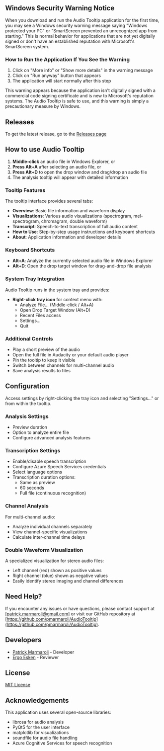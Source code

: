 ## Windows Security Warning Notice

When you download and run the Audio Tooltip application for the first time, you may see a Windows security warning message saying "Windows protected your PC" or "SmartScreen prevented an unrecognized app from starting." This is normal behavior for applications that are not yet digitally signed or don't have an established reputation with Microsoft's SmartScreen system.

### How to Run the Application If You See the Warning

1. Click on "More info" or "Show more details" in the warning message
2. Click on "Run anyway" button that appears
3. The application will start normally after this step

This warning appears because the application isn't digitally signed with a commercial code signing certificate and is new to Microsoft's reputation systems. The Audio Tooltip is safe to use, and this warning is simply a precautionary measure by Windows.

## Releases

To get the latest release, go to the [Releases page](https://github.com/pmarmaroli/AudioTooltip/releases)

## How to use Audio Tooltip

1. **Middle-click** an audio file in Windows Explorer, or
2. **Press Alt+A** after selecting an audio file, or  
3. **Press Alt+D** to open the drop window and drag/drop an audio file
4. The analysis tooltip will appear with detailed information

### Tooltip Features

The tooltip interface provides several tabs:

- **Overview**: Basic file information and waveform display
- **Visualizations**: Various audio visualizations (spectrogram, mel-spectrogram, chromagram, double waveform)
- **Transcript**: Speech-to-text transcription of full audio content
- **How to Use**: Step-by-step usage instructions and keyboard shortcuts
- **About**: Application information and developer details

### Keyboard Shortcuts

- **Alt+A**: Analyze the currently selected audio file in Windows Explorer
- **Alt+D**: Open the drop target window for drag-and-drop file analysis

### System Tray Integration

Audio Tooltip runs in the system tray and provides:

- **Right-click tray icon** for context menu with:
  - Analyze File... (Middle-click / Alt+A)
  - Open Drop Target Window (Alt+D)
  - Recent Files access
  - Settings...
  - Quit

### Additional Controls

- Play a short preview of the audio
- Open the full file in Audacity or your default audio player
- Pin the tooltip to keep it visible
- Switch between channels for multi-channel audio
- Save analysis results to files

## Configuration

Access settings by right-clicking the tray icon and selecting "Settings..." or from within the tooltip.

### Analysis Settings

- Preview duration
- Option to analyze entire file
- Configure advanced analysis features

### Transcription Settings

- Enable/disable speech transcription
- Configure Azure Speech Services credentials
- Select language options
- Transcription duration options:
  - Same as preview
  - 60 seconds
  - Full file (continuous recognition)

### Channel Analysis

For multi-channel audio:

- Analyze individual channels separately
- View channel-specific visualizations
- Calculate inter-channel time delays

### Double Waveform Visualization

A specialized visualization for stereo audio files:

- Left channel (red) shown as positive values
- Right channel (blue) shown as negative values
- Easily identify stereo imaging and channel differences

## Need Help?

If you encounter any issues or have questions, please contact support at [patrick.marmaroli@gmail.com] or visit our GitHub repository at [https://github.com/pmarmaroli/AudioTooltip](https://github.com/pmarmaroli/AudioTooltip).

## Developers

- [Patrick Marmaroli](https://www.linkedin.com/in/pmarmaroli/) - Developer
- [Ergo Esken](https://www.linkedin.com/in/ergo-esken/) - Reviewer

## License

[MIT License](LICENSE)

## Acknowledgements

This application uses several open-source libraries:

- librosa for audio analysis
- PyQt5 for the user interface
- matplotlib for visualizations
- soundfile for audio file handling
- Azure Cognitive Services for speech recognition
